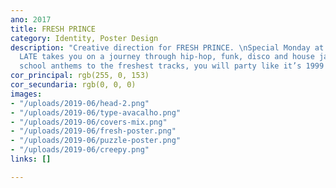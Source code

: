 ```yaml
---
ano: 2017
title: FRESH PRINCE
category: Identity, Poster Design
description: "Creative direction for FRESH PRINCE. \nSpecial Monday at Musicbox, DJ
  LATE takes you on a journey through hip-hop, funk, disco and house jams. From old
  school anthems to the freshest tracks, you will party like it’s 1999!"
cor_principal: rgb(255, 0, 153)
cor_secundaria: rgb(0, 0, 0)
images:
- "/uploads/2019-06/head-2.png"
- "/uploads/2019-06/type-avacalho.png"
- "/uploads/2019-06/covers-mix.png"
- "/uploads/2019-06/fresh-poster.png"
- "/uploads/2019-06/puzzle-poster.png"
- "/uploads/2019-06/creepy.png"
links: []

---
```

